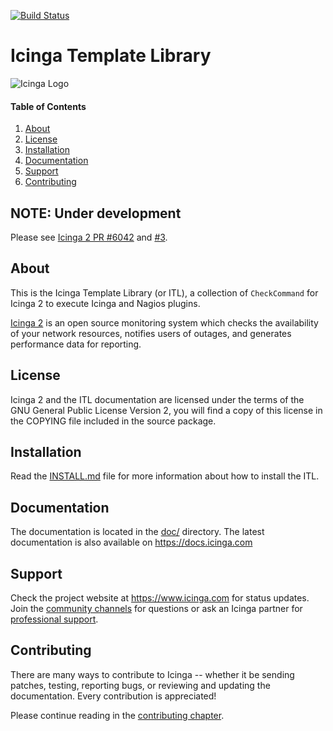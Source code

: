 [![Build Status](https://travis-ci.org/Icinga/icinga-template-library.svg?branch=master)](https://travis-ci.org/Icinga/icinga-template-library)

# Icinga Template Library

![Icinga Logo](https://www.icinga.com/wp-content/uploads/2014/06/icinga_logo.png)

#### Table of Contents

1. [About][About]
2. [License][License]
3. [Installation][Installation]
4. [Documentation][Documentation]
5. [Support][Support]
6. [Contributing][Contributing]

## NOTE: Under development

Please see [Icinga 2 PR #6042](https://github.com/Icinga/icinga2/pull/6042) and [#3](https://github.com/Icinga/icinga-template-library/issues/3).

## About

This is the Icinga Template Library (or ITL), a collection of `CheckCommand` for Icinga 2 to execute Icinga and Nagios
plugins.

[Icinga 2](https://www.icinga.com/products/icinga-2/) is an open source monitoring system which checks the availability
of your network resources, notifies users of outages, and generates performance data for reporting.

## License

Icinga 2 and the ITL documentation are licensed under the terms of the GNU General Public License Version 2, you will
find a copy of this license in the COPYING file included in the source package.

## Installation

Read the [INSTALL.md](INSTALL.md) file for more information about how to install the ITL.

## Documentation

The documentation is located in the [doc/](doc/) directory. The latest documentation
is also available on https://docs.icinga.com

## Support

Check the project website at https://www.icinga.com for status updates. Join the
[community channels](https://www.icinga.com/community/get-involved/) for questions
or ask an Icinga partner for [professional support](https://www.icinga.com/services/support/).

## Contributing

There are many ways to contribute to Icinga -- whether it be sending patches,
testing, reporting bugs, or reviewing and updating the documentation. Every
contribution is appreciated!

Please continue reading in the [contributing chapter](CONTRIBUTING.md).

<!-- TOC URLs -->
[About]: #about
[License]: #license
[Installation]: #installation
[Documentation]: #documentation
[Support]: #support
[Contributing]: #contributing
